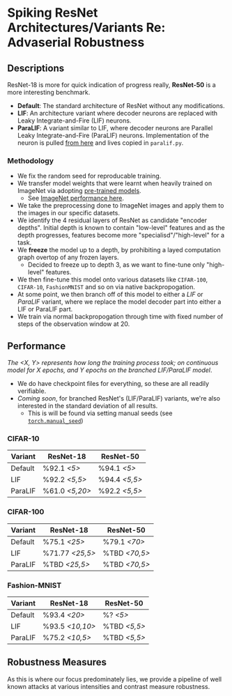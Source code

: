 # Spiking ResNet Architectures/Variants Re: Advaserial Robustness

## Descriptions
ResNet-18 is more for quick indication of progress really, **ResNet-50** is a more interesting benchmark.

- **Default**: The standard architecture of ResNet without any modifications.
- **LIF**: An architecture variant where decoder neurons are replaced with Leaky Integrate-and-Fire (LIF) neurons.
- **ParaLIF**: A variant similar to LIF, where decoder neurons are Parallel Leaky Integrate-and-Fire (ParaLIF) neurons. Implementation of the neuron is pulled [from here](https://github.com/NECOTIS/Parallelizable-Leaky-Integrate-and-Fire-Neuron) and lives copied in `paralif.py`.

### Methodology
- We fix the random seed for reproducable training.
- We transfer model weights that were learnt when heavily trained on ImageNet via adopting [pre-trained models](https://pytorch.org/vision/stable/models.html).
    - See [ImageNet performance here](https://pytorch.org/vision/stable/models.html#table-of-all-available-classification-weights).
- We take the preprocessing done to ImageNet images and apply them to the images in our specific datasets.
- We identify the 4 residual layers of ResNet as candidate "encoder depths". Initial depth is known to contain "low-level" features and as the depth progresses, features become more "specialisd"/"high-level" for a task.
- We **freeze** the model up to a depth, by prohibiting a layed computation graph overtop of any frozen layers.
    - Decided to freeze up to depth 3, as we want to fine-tune only "high-level" features.
- We then fine-tune this model onto various datasets like `CIFAR-100`, `CIFAR-10`, `FashionMNIST` and so on via native backpropogation.
- At some point, we then branch off of this model to either a *LIF* or *ParaLIF* variant, where we replace the model decoder part into either a LIF or ParaLIF part.
- We train via normal backpropogation through time with fixed number of steps of the observation window at 20.

## Performance
_The <X, Y> represents how long the training process took; on continuous model for X epochs, and Y epochs on the branched LIF/ParaLIF model_.

- We do have checkpoint files for everything, so these are all readily verifiable.
- _Coming soon_, for branched ResNet's (LIF/ParaLIF) variants, we're also interested in the standard deviation of all results.
    - This is will be found via setting manual seeds (see [`torch.manual_seed`](https://pytorch.org/docs/stable/generated/torch.manual_seed.html))

### CIFAR-10

| Variant  | ResNet-18       | ResNet-50      |
|-----------|-----------------|------------------
| Default  | %92.1 _<5>_     |  %94.1 _<5>_   |
| LIF      | %92.2 _<5,5>_   |  %94.4 _<5,5>_ |
| ParaLIF  | %61.0 _<5,20>_  |  %92.2 _<5,5>_ |

### CIFAR-100
| Variant  | ResNet-18       | ResNet-50      |
|-----------|-----------------|------------------
| Default  | %75.1 _<25>_    |  %79.1 _<70>_  |
| LIF      | %71.77 _<25,5>_ |  %TBD _<70,5>_ |
| ParaLIF  | %TBD   _<25,5>_ |  %TBD  _<70,5>_|

### Fashion-MNIST
| Variant  | ResNet-18       | ResNet-50      |
|-----------|-----------------|------------------
| Default  | %93.4 _<20>_    |  %? _<5>_  |
| LIF      | %93.5 _<10,10>_ |  %TBD _<5,5>_   |
| ParaLIF  | %75.2 _<10,5>_  |  %TBD _<5,5>_ |

## Robustness Measures
As this is where our focus predominately lies, we provide a pipeline of well known attacks at various intensities and contrast measure robustness.
